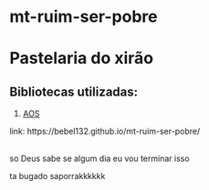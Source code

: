 # mt-ruim-ser-pobre
<h1>Pastelaria do xirão</h1>
<h2>Bibliotecas utilizadas:</h2>
<ol>
  <li><a href="https://michalsnik.github.io/aos/">AOS</a></li>
</ol>
link: https://bebel132.github.io/mt-ruim-ser-pobre/
<br>
<br>
<p>so Deus sabe se algum dia eu vou terminar isso</p>
ta bugado saporrakkkkkk
